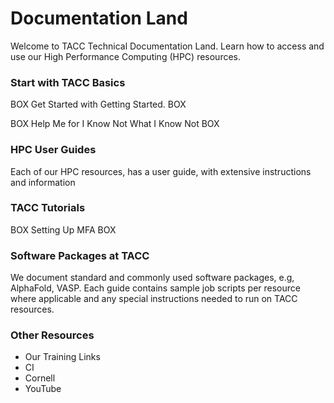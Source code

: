 # Documentation Land

Welcome to TACC Technical Documentation Land.  Learn how to access and use our High Performance Computing (HPC) resources. 

### Start with TACC Basics

BOX Get Started with Getting Started. BOX

BOX Help Me for I Know Not What I Know Not BOX

### HPC User Guides

Each of our HPC resources,  has a user guide, with extensive instructions and information 

### TACC Tutorials

BOX Setting Up MFA BOX

### Software Packages at TACC

We document standard and commonly used software packages, e.g, AlphaFold, VASP.  Each guide contains sample job scripts per resource where applicable and any special instructions needed to run on TACC resources.

### Other Resources

* Our Training Links
* CI
* Cornell
* YouTube




